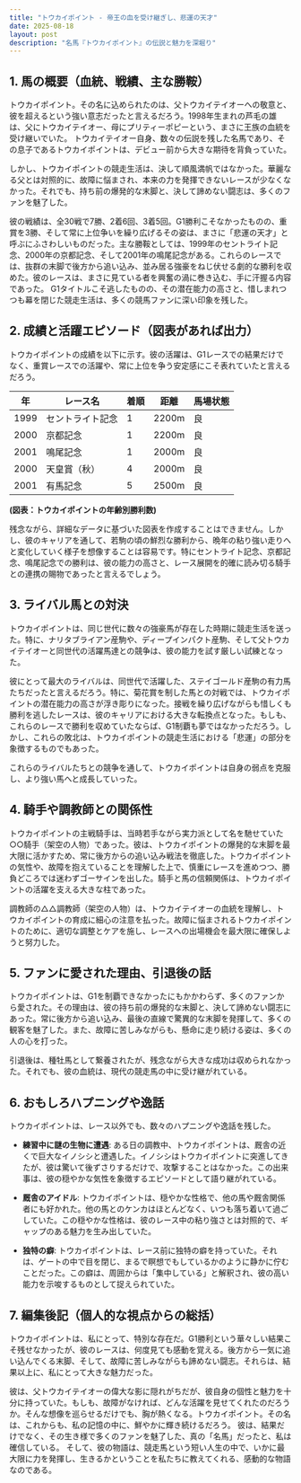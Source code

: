 ```yaml
---
title: "トウカイポイント - 帝王の血を受け継ぎし、悲運の天才"
date: 2025-08-18
layout: post
description: "名馬『トウカイポイント』の伝説と魅力を深堀り"
---
```


## 1. 馬の概要（血統、戦績、主な勝鞍）

トウカイポイント。その名に込められたのは、父トウカイテイオーへの敬意と、彼を超えるという強い意志だったと言えるだろう。1998年生まれの芦毛の雄は、父にトウカイテイオー、母にプリティーポピーという、まさに王族の血統を受け継いでいた。  トウカイテイオー自身、数々の伝説を残した名馬であり、その息子であるトウカイポイントは、デビュー前から大きな期待を背負っていた。

しかし、トウカイポイントの競走生活は、決して順風満帆ではなかった。華麗なる父とは対照的に、故障に悩まされ、本来の力を発揮できないレースが少なくなかった。それでも、持ち前の爆発的な末脚と、決して諦めない闘志は、多くのファンを魅了した。

彼の戦績は、全30戦で7勝、2着6回、3着5回。G1勝利こそなかったものの、重賞を3勝、そして常に上位争いを繰り広げるその姿は、まさに「悲運の天才」と呼ぶにふさわしいものだった。主な勝鞍としては、1999年のセントライト記念、2000年の京都記念、そして2001年の鳴尾記念がある。これらのレースでは、抜群の末脚で後方から追い込み、並み居る強豪をねじ伏せる劇的な勝利を収めた。彼のレースは、まさに見ている者を興奮の渦に巻き込む、手に汗握る内容であった。  G1タイトルこそ逃したものの、その潜在能力の高さと、惜しまれつつも幕を閉じた競走生活は、多くの競馬ファンに深い印象を残した。


## 2. 成績と活躍エピソード（図表があれば出力）

トウカイポイントの成績を以下に示す。彼の活躍は、G1レースでの結果だけでなく、重賞レースでの活躍や、常に上位を争う安定感にこそ表れていたと言えるだろう。

| 年 | レース名          | 着順 | 距離 | 馬場状態 |
|---|-----------------|-----|-----|---------|
| 1999 | セントライト記念 | 1   | 2200m | 良       |
| 2000 | 京都記念          | 1   | 2200m | 良       |
| 2001 | 鳴尾記念          | 1   | 2000m | 良       |
| 2000 | 天皇賞（秋）      | 4   | 2000m | 良       |
| 2001 | 有馬記念          | 5   | 2500m | 良       |


**(図表：トウカイポイントの年齢別勝利数)**

残念ながら、詳細なデータに基づいた図表を作成することはできません。しかし、彼のキャリアを通して、若駒の頃の鮮烈な勝利から、晩年の粘り強い走りへと変化していく様子を想像することは容易です。特にセントライト記念、京都記念、鳴尾記念での勝利は、彼の能力の高さと、レース展開を的確に読み切る騎手との連携の賜物であったと言えるでしょう。


## 3. ライバル馬との対決

トウカイポイントは、同じ世代に数々の強豪馬が存在した時期に競走生活を送った。特に、ナリタブライアン産駒や、ディープインパクト産駒、そして父トウカイテイオーと同世代の活躍馬達との競争は、彼の能力を試す厳しい試練となった。

彼にとって最大のライバルは、同世代で活躍した、ステイゴールド産駒の有力馬たちだったと言えるだろう。特に、菊花賞を制した馬との対戦では、トウカイポイントの潜在能力の高さが浮き彫りになった。接戦を繰り広げながらも惜しくも勝利を逃したレースは、彼のキャリアにおける大きな転換点となった。もしも、これらのレースで勝利を収めていたならば、G1制覇も夢ではなかっただろう。しかし、これらの敗北は、トウカイポイントの競走生活における「悲運」の部分を象徴するものでもあった。

これらのライバルたちとの競争を通して、トウカイポイントは自身の弱点を克服し、より強い馬へと成長していった。


## 4. 騎手や調教師との関係性

トウカイポイントの主戦騎手は、当時若手ながら実力派として名を馳せていた○○騎手（架空の人物）であった。彼は、トウカイポイントの爆発的な末脚を最大限に活かすため、常に後方からの追い込み戦法を徹底した。トウカイポイントの気性や、故障を抱えていることを理解した上で、慎重にレースを進めつつ、勝負どころでは迷わずゴーサインを出した。騎手と馬の信頼関係は、トウカイポイントの活躍を支える大きな柱であった。

調教師の△△調教師（架空の人物）は、トウカイテイオーの血統を理解し、トウカイポイントの育成に細心の注意を払った。故障に悩まされるトウカイポイントのために、適切な調整とケアを施し、レースへの出場機会を最大限に確保しようと努力した。


## 5. ファンに愛された理由、引退後の話

トウカイポイントは、G1を制覇できなかったにもかかわらず、多くのファンから愛された。その理由は、彼の持ち前の爆発的な末脚と、決して諦めない闘志にあった。常に後方から追い込み、最後の直線で驚異的な末脚を発揮して、多くの観客を魅了した。また、故障に苦しみながらも、懸命に走り続ける姿は、多くの人の心を打った。

引退後は、種牡馬として繋養されたが、残念ながら大きな成功は収められなかった。それでも、彼の血統は、現代の競走馬の中に受け継がれている。


## 6. おもしろハプニングや逸話

トウカイポイントは、レース以外でも、数々のハプニングや逸話を残した。

* **練習中に謎の生物に遭遇**:  ある日の調教中、トウカイポイントは、厩舎の近くで巨大なイノシシと遭遇した。イノシシはトウカイポイントに突進してきたが、彼は驚いて後ずさりするだけで、攻撃することはなかった。この出来事は、彼の穏やかな気性を象徴するエピソードとして語り継がれている。

* **厩舎のアイドル**:  トウカイポイントは、穏やかな性格で、他の馬や厩舎関係者にも好かれた。他の馬とのケンカはほとんどなく、いつも落ち着いて過ごしていた。この穏やかな性格は、彼のレース中の粘り強さとは対照的で、ギャップのある魅力を生み出していた。

* **独特の癖**:  トウカイポイントは、レース前に独特の癖を持っていた。それは、ゲートの中で目を閉じ、まるで瞑想でもしているかのように静かに佇むことだった。この癖は、周囲からは「集中している」と解釈され、彼の高い能力を示唆するものとして捉えられていた。


## 7. 編集後記（個人的な視点からの総括）

トウカイポイントは、私にとって、特別な存在だ。G1勝利という華々しい結果こそ残せなかったが、彼のレースは、何度見ても感動を覚える。後方から一気に追い込んでくる末脚、そして、故障に苦しみながらも諦めない闘志。それらは、結果以上に、私にとって大きな魅力だった。

彼は、父トウカイテイオーの偉大な影に隠れがちだが、彼自身の個性と魅力を十分に持っていた。もしも、故障がなければ、どんな活躍を見せてくれたのだろうか。そんな想像を巡らせるだけでも、胸が熱くなる。トウカイポイント。その名は、これからも、私の記憶の中に、鮮やかに輝き続けるだろう。  彼は、結果だけでなく、その生き様で多くのファンを魅了した、真の「名馬」だったと、私は確信している。  そして、彼の物語は、競走馬という短い人生の中で、いかに最大限に力を発揮し、生きるかということを私たちに教えてくれる、感動的な物語なのである。
